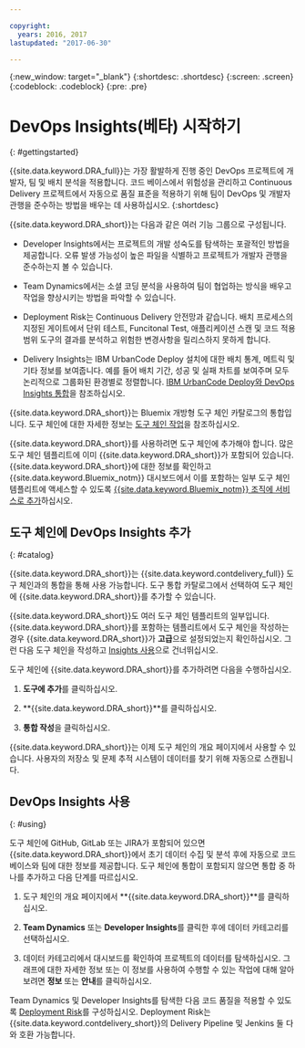 ```yaml
---

copyright:
  years: 2016, 2017
lastupdated: "2017-06-30"

---
```


{:new_window: target="_blank"}
{:shortdesc: .shortdesc}
{:screen: .screen}
{:codeblock: .codeblock}
{:pre: .pre}

# DevOps Insights(베타) 시작하기
{: #gettingstarted}

{{site.data.keyword.DRA_full}}는 가장 활발하게 진행 중인 DevOps 프로젝트에 개발자, 팀 및 배치 분석을 적용합니다. 코드 베이스에서 위험성을 관리하고 Continuous Delivery 프로젝트에서 자동으로 품질 표준을 적용하기 위해 팀이 DevOps 및 개발자 관행을 준수하는 방법을 배우는 데 사용하십시오.
{:shortdesc}

{{site.data.keyword.DRA_short}}는 다음과 같은 여러 기능 그룹으로 구성됩니다.

   * Developer Insights에서는 프로젝트의 개발 성숙도를 탐색하는 포괄적인 방법을 제공합니다. 오류 발생 가능성이 높은 파일을 식별하고 프로젝트가 개발자 관행을 준수하는지 볼 수 있습니다. 

   * Team Dynamics에서는 소셜 코딩 분석을 사용하여 팀이 협업하는 방식을 배우고 작업을 향상시키는 방법을 파악할 수 있습니다.

   * Deployment Risk는 Continuous Delivery 안전망과 같습니다. 배치 프로세스의 지정된 게이트에서 단위 테스트, Funcitonal Test, 애플리케이션 스캔 및 코드 적용 범위 도구의 결과를 분석하고 위험한 변경사항을 릴리스하지 못하게 합니다.

   * Delivery Insights는 IBM UrbanCode Deploy 설치에 대한 배치 통계, 메트릭 및 기타 정보를 보여줍니다. 예를 들어 배치 기간, 성공 및 실패 차트를 보여주며 모두 논리적으로 그룹화된 환경별로 정렬합니다. [IBM UrbanCode Deploy와 DevOps Insights 통합](/docs/services/DevOpsInsights/uc_insights_overview.html)을 참조하십시오.

{{site.data.keyword.DRA_short}}는 Bluemix 개방형 도구 체인 카탈로그의 통합입니다. 도구 체인에 대한 자세한 정보는 [도구 체인 작업](/docs/services/ContinuousDelivery/toolchains_working.html)을 참조하십시오.

{{site.data.keyword.DRA_short}}를 사용하려면 도구 체인에 추가해야 합니다. 많은 도구 체인 템플리트에 이미 {{site.data.keyword.DRA_short}}가 포함되어 있습니다. {{site.data.keyword.DRA_short}}에 대한 정보를 확인하고 {{site.data.keyword.Bluemix_notm}} 대시보드에서 이를 포함하는 일부 도구 체인 템플리트에 액세스할 수 있도록 [{{site.data.keyword.Bluemix_notm}} 조직에 서비스로 추가](/docs/services/reqnsi.html)하십시오.  

## 도구 체인에 DevOps Insights 추가
{: #catalog}

{{site.data.keyword.DRA_short}}는 {{site.data.keyword.contdelivery_full}} 도구 체인과의 통합을 통해 사용 가능합니다. 도구 통합 카탈로그에서 선택하여 도구 체인에 {{site.data.keyword.DRA_short}}를 추가할 수 있습니다.

{{site.data.keyword.DRA_short}}도 여러 도구 체인 템플리트의 일부입니다. {{site.data.keyword.DRA_short}}를 포함하는 템플리트에서 도구 체인을 작성하는 경우 {{site.data.keyword.DRA_short}}가 **고급**으로 설정되었는지 확인하십시오. 그런 다음 도구 체인을 작성하고 [Insights 사용](/docs/services/DevOpsInsights/index.html#using)으로 건너뛰십시오.

도구 체인에 {{site.data.keyword.DRA_short}}를 추가하려면 다음을 수행하십시오.

1. **도구에 추가**를 클릭하십시오.

2. **{{site.data.keyword.DRA_short}}**를 클릭하십시오. 

3. **통합 작성**을 클릭하십시오. 

{{site.data.keyword.DRA_short}}는 이제 도구 체인의 개요 페이지에서 사용할 수 있습니다. 사용자의 저장소 및 문제 추적 시스템이 데이터를 찾기 위해 자동으로 스캔됩니다.  

## DevOps Insights 사용
{: #using}

도구 체인에 GitHub, GitLab 또는 JIRA가 포함되어 있으면 {{site.data.keyword.DRA_short}}에서 초기 데이터 수집 및 분석 후에 자동으로 코드 베이스와 팀에 대한 정보를 제공합니다. 도구 체인에 통합이 포함되지 않으면 통합 중 하나를 추가하고 다음 단계를 따르십시오.

1. 도구 체인의 개요 페이지에서 **{{site.data.keyword.DRA_short}}**를 클릭하십시오.

2. **Team Dynamics** 또는 **Developer Insights**를 클릭한 후에 데이터 카테고리를 선택하십시오.  

3. 데이터 카테고리에서 대시보드를 확인하여 프로젝트의 데이터를 탐색하십시오. 그래프에 대한 자세한 정보 또는 이 정보를 사용하여 수행할 수 있는 작업에 대해 알아보려면 **정보** 또는 **안내**를 클릭하십시오.

Team Dynamics 및 Developer Insights를 탐색한 다음 코드 품질을 적용할 수 있도록 [Deployment Risk](/docs/services/DevOpsInsights/about_risk.html)를 구성하십시오. Deployment Risk는 {{site.data.keyword.contdelivery_short}}의 Delivery Pipeline 및 Jenkins 둘 다와 호환 가능합니다.

